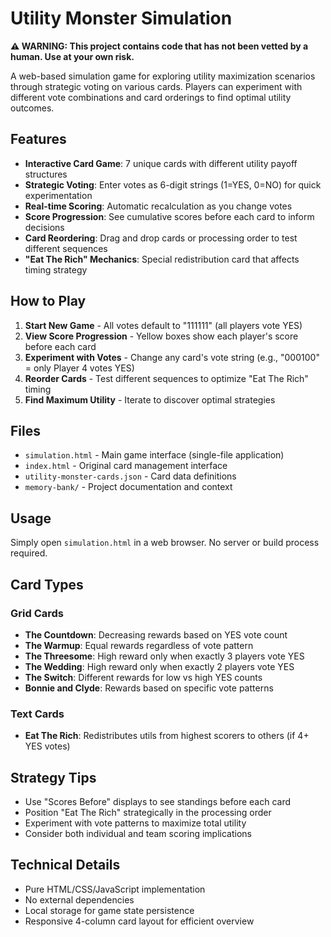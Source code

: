 # Utility Monster Simulation

**⚠️ WARNING: This project contains code that has not been vetted by a human. Use at your own risk.**

A web-based simulation game for exploring utility maximization scenarios through strategic voting on various cards. Players can experiment with different vote combinations and card orderings to find optimal utility outcomes.

## Features

- **Interactive Card Game**: 7 unique cards with different utility payoff structures
- **Strategic Voting**: Enter votes as 6-digit strings (1=YES, 0=NO) for quick experimentation
- **Real-time Scoring**: Automatic recalculation as you change votes
- **Score Progression**: See cumulative scores before each card to inform decisions
- **Card Reordering**: Drag and drop cards or processing order to test different sequences
- **"Eat The Rich" Mechanics**: Special redistribution card that affects timing strategy

## How to Play

1. **Start New Game** - All votes default to "111111" (all players vote YES)
2. **View Score Progression** - Yellow boxes show each player's score before each card
3. **Experiment with Votes** - Change any card's vote string (e.g., "000100" = only Player 4 votes YES)
4. **Reorder Cards** - Test different sequences to optimize "Eat The Rich" timing
5. **Find Maximum Utility** - Iterate to discover optimal strategies

## Files

- `simulation.html` - Main game interface (single-file application)
- `index.html` - Original card management interface
- `utility-monster-cards.json` - Card data definitions
- `memory-bank/` - Project documentation and context

## Usage

Simply open `simulation.html` in a web browser. No server or build process required.

## Card Types

### Grid Cards
- **The Countdown**: Decreasing rewards based on YES vote count
- **The Warmup**: Equal rewards regardless of vote pattern
- **The Threesome**: High reward only when exactly 3 players vote YES
- **The Wedding**: High reward only when exactly 2 players vote YES
- **The Switch**: Different rewards for low vs high YES counts
- **Bonnie and Clyde**: Rewards based on specific vote patterns

### Text Cards
- **Eat The Rich**: Redistributes utils from highest scorers to others (if 4+ YES votes)

## Strategy Tips

- Use "Scores Before" displays to see standings before each card
- Position "Eat The Rich" strategically in the processing order
- Experiment with vote patterns to maximize total utility
- Consider both individual and team scoring implications

## Technical Details

- Pure HTML/CSS/JavaScript implementation
- No external dependencies
- Local storage for game state persistence
- Responsive 4-column card layout for efficient overview
